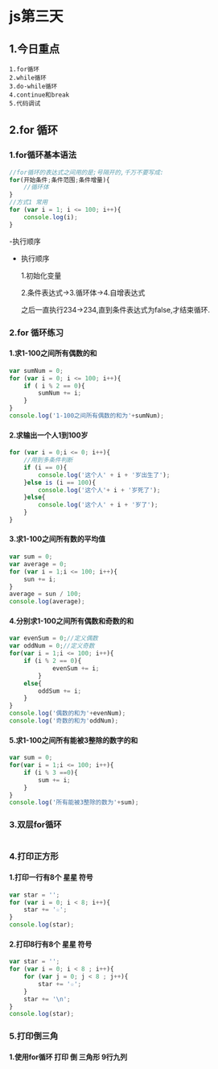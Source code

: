 # js第三天

## 1.今日重点

```
1.for循环
2.while循环
3.do-while循环
4.continue和break
5.代码调试
```

## 2.for 循环

### 1.for循环基本语法

```js
//for循环的表达式之间用的是;号隔开的,千万不要写成:
for(开始条件;条件范围;条件增量){
    //循环体
}
//方式1 常用
for (var i = 1; i <= 100; i++){
    console.log(i);
}
```

-执行顺序

- 执行顺序

  1.初始化变量

  2.条件表达式→3.循环体→4.自增表达式

  之后一直执行234→234,直到条件表达式为false,才结束循环.

### 2.for 循环练习

#### 1.求1-100之间所有偶数的和

```js
var sumNum = 0;
for (var i = 0; i <= 100; i++){
    if ( i % 2 == 0){
        sumNum += i;
    }
}
console.log('1-100之间所有偶数的和为'+sumNum);
```

#### 2.求输出一个人1到100岁

```js
for (var i = 0;i <= 0; i++){
    //用到多条件判断
    if (i == 0){
        console.log('这个人' + i + '岁出生了');
    }else is (i == 100){
        console.log('这个人'+ i + '岁死了');
    }else{
        console.log('这个人' + i + '岁了');
    }
}
```

#### 3.求1-100之间所有数的平均值

```js
var sum = 0;
var average = 0;
for (var i = 1;i <= 100; i++){
    sun += i;
}
average = sun / 100;
console.log(average);
```

#### 4.分别求1-100之间所有偶数和奇数的和

```js
var evenSum = 0;//定义偶数
var oddNum = 0;//定义奇数
for(var i = 1;i <= 100; i++){
    if (i % 2 == 0){
        	evenSum += i;
        }
    else{
        oddSum += i;
    }
}
console.log('偶数的和为'+evenNum);
console.log('奇数的和为'oddNum);
```

#### 5.求1-100之间所有能被3整除的数字的和

```js
var sum = 0;
for(var i = 1;i <= 100; i++){
    if (i % 3 ==0){
        sum += i;
    }
}
console.log('所有能被3整除的数为'+sum);
```

### 3.双层for循环

```js

```

### 4.打印正方形

#### 1.打印一行有8个 星星 符号 

```js
var star = '';
for (var i = 0; i < 8; i++){
    star += '☆';
}
console.log(star);   
```

#### 2.打印8行有8个 星星  符号

```js
var star = '';
for (var i = 0; i < 8 ; i++){
    for (var j = 0; j < 8 ; j++){
    	star += '☆';
	}
    star += '\n';
}
console.log(star);
```

### 5.打印倒三角

#### 1.使用for循环 打印 倒 三角形  9行九列

```

```

